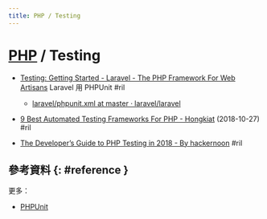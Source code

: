 ```yaml
---
title: PHP / Testing
---
```

# [PHP](php.md) / Testing

  - [Testing: Getting Started \- Laravel \- The PHP Framework For Web Artisans](https://laravel.com/docs/6.x/testing) Laravel 用 PHPUnit #ril

      - [laravel/phpunit\.xml at master · laravel/laravel](https://github.com/laravel/laravel/blob/master/phpunit.xml)

  - [9 Best Automated Testing Frameworks For PHP \- Hongkiat](https://www.hongkiat.com/blog/automated-php-test/) (2018-10-27) #ril
  - [The Developer’s Guide to PHP Testing in 2018 \- By hackernoon](https://hackernoon.com/the-developers-guide-to-php-testing-in-2018-ebcc1f6e9a42) #ril

## 參考資料 {: #reference }

更多：

  - [PHPUnit](phpunit.md)
